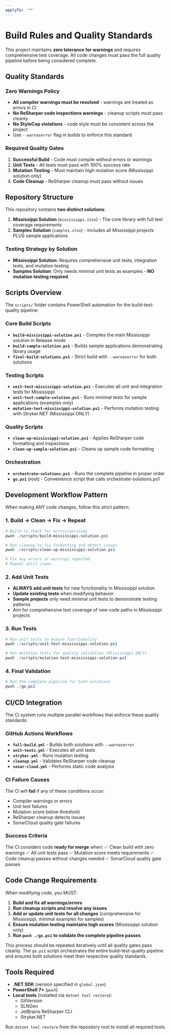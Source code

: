 ```yaml
---
applyTo: '**'
---
```


# Build Rules and Quality Standards

This project maintains **zero tolerance for warnings** and requires comprehensive test coverage. All code changes must pass the full quality pipeline before being considered complete.

## Quality Standards

### Zero Warnings Policy
- **All compiler warnings must be resolved** - warnings are treated as errors in CI
- **No ReSharper code inspections warnings** - cleanup scripts must pass cleanly
- **No StyleCop violations** - code style must be consistent across the project
- Use `--warnaserror` flag in builds to enforce this standard

### Required Quality Gates
1. **Successful Build** - Code must compile without errors or warnings
2. **Unit Tests** - All tests must pass with 100% success rate
3. **Mutation Testing** - Must maintain high mutation score (Mississippi solution only)
4. **Code Cleanup** - ReSharper cleanup must pass without issues

## Repository Structure

This repository contains **two distinct solutions**:

1. **Mississippi Solution** (`mississippi.slnx`) - The core library with full test coverage requirements
2. **Samples Solution** (`samples.slnx`) - Includes all Mississippi projects PLUS sample applications

### Testing Strategy by Solution
- **Mississippi Solution**: Requires comprehensive unit tests, integration tests, and mutation testing
- **Samples Solution**: Only needs minimal unit tests as examples - **NO mutation testing required**

## Scripts Overview

The `scripts/` folder contains PowerShell automation for the build-test-quality pipeline:

### Core Build Scripts
- **`build-mississippi-solution.ps1`** - Compiles the main Mississippi solution in Release mode
- **`build-sample-solution.ps1`** - Builds sample applications demonstrating library usage
- **`final-build-solutions.ps1`** - Strict build with `--warnaserror` for both solutions

### Testing Scripts
- **`unit-test-mississippi-solution.ps1`** - Executes all unit and integration tests for Mississippi
- **`unit-test-sample-solution.ps1`** - Runs minimal tests for sample applications (examples only)
- **`mutation-test-mississippi-solution.ps1`** - Performs mutation testing with Stryker.NET (Mississippi ONLY)

### Quality Scripts
- **`clean-up-mississippi-solution.ps1`** - Applies ReSharper code formatting and inspections
- **`clean-up-sample-solution.ps1`** - Cleans up sample code formatting

### Orchestration
- **`orchestrate-solutions.ps1`** - Runs the complete pipeline in proper order
- **`go.ps1`** (root) - Convenience script that calls orchestrate-solutions.ps1

## Development Workflow Pattern

When making ANY code changes, follow this strict pattern:

### 1. Build → Clean → Fix → Repeat
```powershell
# Build to check for errors/warnings
pwsh ./scripts/build-mississippi-solution.ps1

# Run cleanup to fix formatting and detect issues
pwsh ./scripts/clean-up-mississippi-solution.ps1

# Fix any errors or warnings reported
# Repeat until clean
```

### 2. Add Unit Tests
- **ALWAYS add unit tests** for new functionality in Mississippi solution
- **Update existing tests** when modifying behavior
- **Sample projects** only need minimal unit tests to demonstrate testing patterns
- Aim for comprehensive test coverage of new code paths in Mississippi projects

### 3. Run Tests
```powershell
# Run unit tests to ensure functionality
pwsh ./scripts/unit-test-mississippi-solution.ps1

# Run mutation tests for quality validation (Mississippi ONLY)
pwsh ./scripts/mutation-test-mississippi-solution.ps1
```

### 4. Final Validation
```powershell
# Run the complete pipeline for both solutions
pwsh ./go.ps1
```

## CI/CD Integration

The CI system runs multiple parallel workflows that enforce these quality standards:

### GitHub Actions Workflows
- **`full-build.yml`** - Builds both solutions with `--warnaserror`
- **`unit-tests.yml`** - Executes all unit tests
- **`stryker.yml`** - Runs mutation testing
- **`cleanup.yml`** - Validates ReSharper code cleanup
- **`sonar-cloud.yml`** - Performs static code analysis

### CI Failure Causes
The CI will **fail** if any of these conditions occur:
- Compiler warnings or errors
- Unit test failures
- Mutation score below threshold
- ReSharper cleanup detects issues
- SonarCloud quality gate failures

### Success Criteria
The CI considers code **ready for merge** when:
✅ Clean build with zero warnings
✅ All unit tests pass
✅ Mutation score meets requirements
✅ Code cleanup passes without changes needed
✅ SonarCloud quality gate passes

## Code Change Requirements

When modifying code, you MUST:

1. **Build and fix all warnings/errors**
2. **Run cleanup scripts and resolve any issues**
3. **Add or update unit tests for all changes** (comprehensive for Mississippi, minimal examples for samples)
4. **Ensure mutation testing maintains high scores** (Mississippi solution only)
5. **Run `pwsh ./go.ps1` to validate the complete pipeline passes**

This process should be repeated iteratively until all quality gates pass cleanly. The `go.ps1` script orchestrates the entire build-test-quality pipeline and ensures both solutions meet their respective quality standards.

## Tools Required

- **.NET SDK** (version specified in `global.json`)
- **PowerShell 7+** (`pwsh`)
- **Local tools** (installed via `dotnet tool restore`):
  - GitVersion
  - SLNGen
  - JetBrains ReSharper CLI
  - Stryker.NET

Run `dotnet tool restore` from the repository root to install all required tools.